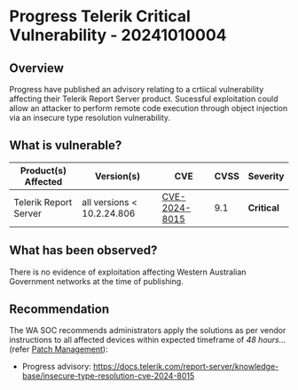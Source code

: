 # Progress Telerik Critical Vulnerability - 20241010004

## Overview

Progress have published an advisory relating to a crtiical vulnerability affecting their Telerik Report Server product. Sucessful exploitation could allow an attacker to perform remote code execution through object injection via an insecure type resolution vulnerability.

## What is vulnerable?

| Product(s) Affected   | Version(s)             | CVE                                                             | CVSS | Severity     |
| --------------------- | ---------------------- | --------------------------------------------------------------- | ---- | ------------ |
| Telerik Report Server | all versions < 10.2.24.806 | [CVE-2024-8015](https://nvd.nist.gov/vuln/detail/CVE-2024-8015) | 9.1  | **Critical** |

## What has been observed?

There is no evidence of exploitation affecting Western Australian Government networks at the time of publishing.

## Recommendation

The WA SOC recommends administrators apply the solutions as per vendor instructions to all affected devices within expected timeframe of *48 hours...* (refer [Patch Management](../guidelines/patch-management.md)):

- Progress advisory: <https://docs.telerik.com/report-server/knowledge-base/insecure-type-resolution-cve-2024-8015>
